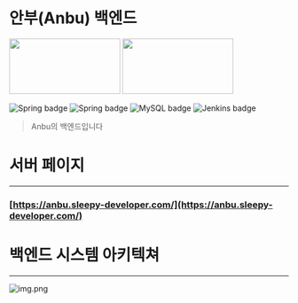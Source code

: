 # 안부(Anbu) 백엔드

<img src="https://user-images.githubusercontent.com/28554873/143726160-4a4cb1ab-1389-4388-9ebc-1469794857f1.png" height="100" width="200"/> 
<img src="https://user-images.githubusercontent.com/28554873/143726161-dea49436-b455-417c-a1fe-a57b27e7a53d.png" height="100" width="200"/>

![Spring badge](https://img.shields.io/badge/Spring%20Boot-2.6.0-green)
![Spring badge](https://img.shields.io/badge/Spring%20MVC-2.6.0-green)
![MySQL badge](https://img.shields.io/badge/MySQL-8.0-orange)
![Jenkins badge](https://img.shields.io/badge/Jenkins-2.321-green)


>Anbu의 백엔드입니다


# 서버 페이지

---------------------------

### [https://anbu.sleepy-developer.com/](https://anbu.sleepy-developer.com/)

# 백엔드 시스템 아키텍쳐

-----------------------------

![img.png](https://user-images.githubusercontent.com/28554873/143726153-fe906ed3-f717-4eb6-8621-8698ba9d772d.jpg)






